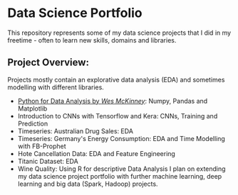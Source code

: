 # Data Science Portfolio

This repository represents some of my data science projects that I did in my freetime - often to learn new skills, domains and libraries.

## Project Overview:
Projects mostly contain an explorative data analysis (EDA) and sometimes modelling with different libraries.
* [Python for Data Analysis by *Wes McKinney*](https://www.oreilly.com/library/view/python-for-data/9781449323592/): Numpy, Pandas and Matplotlib
* Introduction to CNNs with Tensorflow and Kera: CNNs, Training and Prediction
* Timeseries: Australian Drug Sales: EDA
* Timeseries: Germany's Energy Consumption: EDA and Time Modelling with FB-Prophet
* Hote Cancellation Data: EDA and Feature Engineering
* Titanic Dataset: EDA
* Wine Quality: Using R for descriptive Data Analysis
I plan on extending my data science project portfolio with further machine learning, deep learning and big data (Spark, Hadoop) projects.